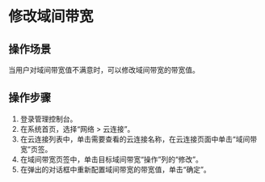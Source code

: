 # 修改域间带宽<a name="cc_03_0402"></a>

## 操作场景<a name="section2490392594350"></a>

当用户对域间带宽值不满意时，可以修改域间带宽的带宽值。

## 操作步骤<a name="section15897201552915"></a>

1.  登录管理控制台。
2.  在系统首页，选择“网络 \> 云连接”。
3.  在云连接列表中，单击需要查看的云连接名称，在云连接页面中单击“域间带宽”页签。
4.  在域间带宽页签中，单击目标域间带宽“操作”列的“修改”。
5.  在弹出的对话框中重新配置域间带宽的带宽值，单击“确定”。


